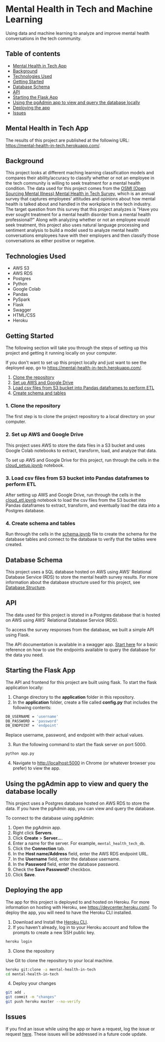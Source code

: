 # Mental Health in Tech and Machine Learning

Using data and machine learning to analyze and improve mental health conversations in the tech community.

## Table of contents

* [Mental Health in Tech App](#app)
* [Background](#background)
* [Technologies Used](#technologies_used)
* [Getting Started](#getting_started)
* [Database Schema](#database_schema)
* [API](#api)
* [Starting the Flask App](#flask)
* [Using the pgAdmin app to view and query the database locally](#pgadmin)
* [Deploying the app](#deployment)
* [Issues](#Issues)

## <a name="app"></a>Mental Health in Tech App

The results of this project are published at the following URL: <https://mental-health-in-tech.herokuapp.com/>.

## <a name="background"></a>Background

This project looks at different maching learning classification models and compares their ability/accuracy to classify whether or not an employee in the tech community is willing to seek treatment for a mental health condition. The data used for this project comes from the [OSMI (Open Sourcing Mental Illness) Mental Health in Tech Survey](https://osmihelp.org/research), which is an annual survey that captures employees' attitudes and opinions about how mental health is talked about and handled in the workplace in the tech industry. The target question from this survey that this project analyzes is "Have you ever sought treatment for a mental health disorder from a mental health professional?" Along with analyzing whether or not an employee would seek treatment, this project also uses natural language processing and sentiment analysis to build a model used to analyze mental health conversations employees have with their employers and then classify those conversations as either positive or negative.

## <a name="technologies_used"></a> Technologies Used

* AWS S3
* AWS RDS
* Postgres
* Python
* Google Colab
* Pandas
* PySpark
* Flask
* Swagger
* HTML/CSS
* Heroku

## <a name="getting_started"></a>Getting Started

The following section will take you through the steps of setting up this project and getting it running locally on your computer.

If you don't want to set up this project locally and just want to see the deployed app, go to <https://mental-health-in-tech.herokuapp.com/>.

1. [Clone the repository](#clone-repository)
2. [Set up AWS and Google Drive](#aws_setup)
3. [Load csv files from S3 bucket into Pandas dataframes to perform ETL](#cloud_etl)
4. [Create schema and tables](#create_schema)

###  <a name="clone-repository"></a> 1. Clone the repository
The first step is to clone the project repository to a local directory on your computer.

### <a name="aws_setup"></a> 2. Set up AWS and Google Drive

This project uses AWS to store the data files in a S3 bucket and uses Google Colab notebooks to extract, transform, load, and analyze that data.

To set up AWS and Google Drive for this project, run through the cells in the [cloud_setup.ipynb](./cloud_setup.ipynb) notebook.

### <a name="cloud_etl"></a> 3. Load csv files from S3 bucket into Pandas dataframes to perform ETL

After setting up AWS and Google Drive, run through the cells in the [cloud_etl.ipynb](./cloud_etl.ipynb) notebook to load the csv files from the S3 bucket into Pandas dataframes to extract, transform, and eventually load the data into a Postgres database.

### <a name="create_schema"></a> 4. Create schema and tables

Run through the cells in the [schema.ipynb](./schema.ipynb) file to create the schema for the database tables and connect to the database to verify that the tables were created.

## <a name="database_schema"></a>Database Schema

This project uses a SQL database hosted on AWS using AWS' Relational Database Service (RDS) to store the mental health survey results. For more information about the database structure used for this project, see [Database Structure](./docs/database.md).

## <a name="api"></a>API

The data used for this project is stored in a Postgres database that is hosted on AWS using AWS' Relational Database Service (RDS).

To access the survey responses from the database, we built a simple API using Flask.

The API documentation is available in a swagger app. [Start here](https://mental-health-in-tech.herokuapp.com/swagger/) for a basic reference on how to use the endpoints available to query the database for the data you need.

## <a name="flask"></a>Starting the Flask App

The API and frontend for this project are built using flask. To start the flask application locally:

1. Change directory to the **application** folder in this repository.
2. In the **application** folder, create a file called **config.py** that includes the following contents:

```bash
DB_USERNAME = 'username'
DB_PASSWORD = 'password'
DB_ENDPOINT = 'endpoint'
```

Replace username, password, and endpoint with their actual values.

3. Run the following command to start the flask server on port 5000.

```bash
python app.py
```

4. Navigate to <http://localhost:5000> in Chrome (or whatever browser you prefer) to view the app.

## <a name="pgadmin"></a>Using the pgAdmin app to view and query the database locally

This project uses a Postgres database hosted on AWS RDS to store the data. If you have the pgAdmin app, you can view and query the database.

To connect to the database using pgAdmin:

1. Open the pgAdmin app.
2. Right click **Servers**.
3. Click **Create** > **Server...**.
4. Enter a name for the server. For example, ```mental_health_tech_db```.
5. Click the **Connection** tab.
6. In the **Host name/Address** field, enter the AWS RDS endpoint URL.
7. In the **Username** field, enter the database username.
8. In the **Password** field, enter the database password.
9. Check the **Save Password?** checkbox.
10. Click **Save**.

## <a name="deployment"></a> Deploying the app

The app for this project is deployed to and hosted on Heroku. For more information on hosting with Heroku, see <https://devcenter.heroku.com/>. To deploy the app, you will need to have the Heroku CLI installed.

1. Download and Install the [Heroku CLI](https://devcenter.heroku.com/articles/heroku-cli).
2. If you haven't already, log in to your Heroku account and follow the prompts to create a new SSH public key.

```bash
heroku login
```

3. Clone the repository

Use Git to clone the repository to your local machine.

```bash
heroku git:clone -a mental-health-in-tech
cd mental-health-in-tech
```

4. Deploy your changes

```bash
git add .
git commit -m "changes"
git push heroku master --no-verify
```

## <a name="Issues"></a> Issues

If you find an issue while using the app or have a request, log the issue or request [here](https://github.com/abbylemon/mental_health_ML/issues). These issues will be addressed in a future code update.
